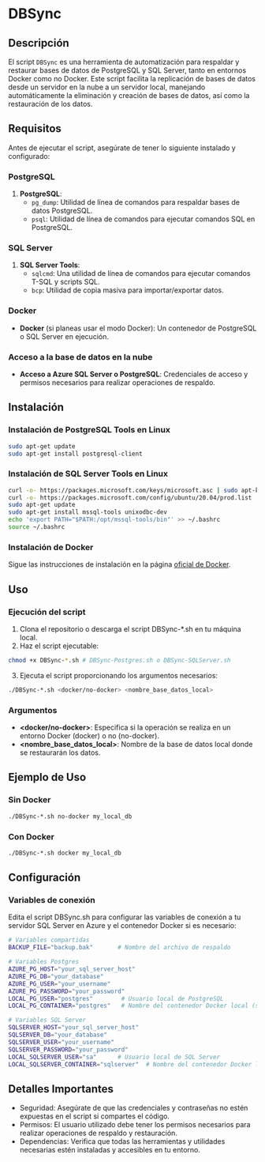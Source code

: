 # DBSync

## Descripción

El script `DBSync` es una herramienta de automatización para respaldar y restaurar bases de datos de PostgreSQL y SQL Server, tanto en entornos Docker como no Docker. Este script facilita la replicación de bases de datos desde un servidor en la nube a un servidor local, manejando automáticamente la eliminación y creación de bases de datos, así como la restauración de los datos.

## Requisitos

Antes de ejecutar el script, asegúrate de tener lo siguiente instalado y configurado:

### PostgreSQL

1. **PostgreSQL**:
   - `pg_dump`: Utilidad de línea de comandos para respaldar bases de datos PostgreSQL.
   - `psql`: Utilidad de línea de comandos para ejecutar comandos SQL en PostgreSQL.

### SQL Server

1. **SQL Server Tools**:
   - `sqlcmd`: Una utilidad de línea de comandos para ejecutar comandos T-SQL y scripts SQL.
   - `bcp`: Utilidad de copia masiva para importar/exportar datos.

### Docker

- **Docker** (si planeas usar el modo Docker): Un contenedor de PostgreSQL o SQL Server en ejecución.

### Acceso a la base de datos en la nube

- **Acceso a Azure SQL Server o PostgreSQL**: Credenciales de acceso y permisos necesarios para realizar operaciones de respaldo.

## Instalación

### Instalación de PostgreSQL Tools en Linux

```sh
sudo apt-get update
sudo apt-get install postgresql-client
```

### Instalación de SQL Server Tools en Linux

```sh
curl -o- https://packages.microsoft.com/keys/microsoft.asc | sudo apt-key add -
curl -o- https://packages.microsoft.com/config/ubuntu/20.04/prod.list | sudo tee /etc/apt/sources.list.d/msprod.list
sudo apt-get update
sudo apt-get install mssql-tools unixodbc-dev
echo 'export PATH="$PATH:/opt/mssql-tools/bin"' >> ~/.bashrc
source ~/.bashrc
```

### Instalación de Docker

Sigue las instrucciones de instalación en la página [oficial de Docker](https://docs.docker.com/engine/install/).

## Uso

### Ejecución del script

1. Clona el repositorio o descarga el script DBSync-\*.sh en tu máquina local.
2. Haz el script ejecutable:

```sh
chmod +x DBSync-*.sh # DBSync-Postgres.sh o DBSync-SQLServer.sh
```

3. Ejecuta el script proporcionando los argumentos necesarios:

```sh
./DBSync-*.sh <docker/no-docker> <nombre_base_datos_local>
```

### Argumentos

- **<docker/no-docker>**: Especifica si la operación se realiza en un entorno Docker (docker) o no (no-docker).
- **<nombre_base_datos_local>**: Nombre de la base de datos local donde se restaurarán los datos.

## Ejemplo de Uso

### Sin Docker

```sh
./DBSync-*.sh no-docker my_local_db
```

### Con Docker

```sh
./DBSync-*.sh docker my_local_db
```

## Configuración

### Variables de conexión

Edita el script DBSync.sh para configurar las variables de conexión a tu servidor SQL Server en Azure y el contenedor Docker si es necesario:

```sh
# Variables compartidas
BACKUP_FILE="backup.bak"       # Nombre del archivo de respaldo

# Variables Postgres
AZURE_PG_HOST="your_sql_server_host"
AZURE_PG_DB="your_database"
AZURE_PG_USER="your_username"
AZURE_PG_PASSWORD="your_password"
LOCAL_PG_USER="postgres"        # Usuario local de PostgreSQL
LOCAL_PG_CONTAINER="postgres"   # Nombre del contenedor Docker local (si se usa Docker)

# Variables SQL Server
SQLSERVER_HOST="your_sql_server_host"
SQLSERVER_DB="your_database"
SQLSERVER_USER="your_username"
SQLSERVER_PASSWORD="your_password"
LOCAL_SQLSERVER_USER="sa"      # Usuario local de SQL Server
LOCAL_SQLSERVER_CONTAINER="sqlserver"  # Nombre del contenedor Docker local (si se usa Docker)
```

## Detalles Importantes

- Seguridad: Asegúrate de que las credenciales y contraseñas no estén expuestas en el script si compartes el código.
- Permisos: El usuario utilizado debe tener los permisos necesarios para realizar operaciones de respaldo y restauración.
- Dependencias: Verifica que todas las herramientas y utilidades necesarias estén instaladas y accesibles en tu entorno.
